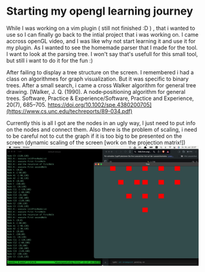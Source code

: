 # Starting my opengl learning journey 

While I was working on a vim plugin ( still not finished :D ) , that i wanted to use
so I can finally go back to the intial project that i was working on. I came accross 
openGL video, and I was like why not start learning it and use it for my plugin. As 
I wanted to see the homemade parser that I made for the tool. I want to look at 
the parsing tree. I won't say that's usefull for this small tool, but still i want 
to do it for the fun :) 

After failing to display a tree structure on the screen. I remembered i had a 
class on algorithmes for graph visualization. But it was specific to binary trees. 
After a small search, i came a cross Walker algorithm for general tree drawing.
[Walker, J. Q. (1990). A node‐positioning algorithm for general trees. Software, Practice & Experience/Software, Practice and Experience, 20(7), 685–705. https://doi.org/10.1002/spe.4380200705](https://www.cs.unc.edu/techreports/89-034.pdf)

Currently this is all I got are the nodes in an ugly way, I just need to put info on the nodes 
    and connect them. Also there is the problem of scaling, i need to be careful not to cut the graph if it is too 
    big to be presented on the screen (dynamic scaling of the screen [work on the projection matrix!]) 
![progress](.resources/progress.png)

